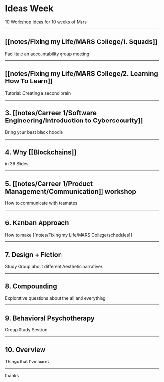 # Ideas Week
10 Workshop Ideas for 10 weeks of Mars

---
## [[notes/Fixing my Life/MARS College/1. Squads]]
Facilitate an accountability group meeting

---
## [[notes/Fixing my Life/MARS College/2. Learning How To Learn]]
Tutorial: Creating a second brain

---
## 3. [[notes/Carreer 1/Software Engineering/Introduction to Cybersecurity]]
Bring your best black hoodie

---
## 4. Why [[Blockchains]] 
in 36 Slides

---
## 5. [[notes/Carreer 1/Product Management/Communication]] workshop
How to communicate with teamates

---

## 6. Kanban Approach
How to make [[notes/Fixing my Life/MARS College/schedules]]

---
## 7. Design + Fiction 
Study Group about different Aesthetic narratives

---
## 8. Compounding
Explorative questions about the all and everything

---
## 9. Behavioral Psychotherapy
Group Study Session 

---

## 10. Overview
Things that I've learnt

---

thanks